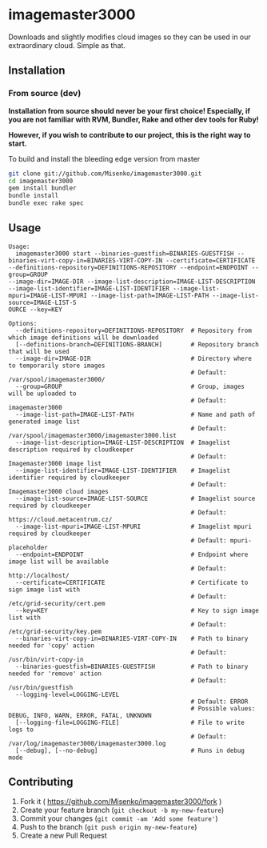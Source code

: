 # imagemaster3000

Downloads and slightly modifies cloud images so they can be used in our extraordinary cloud. Simple as that.

## Installation

### From source (dev)
**Installation from source should never be your first choice! Especially, if you are not
familiar with RVM, Bundler, Rake and other dev tools for Ruby!**

**However, if you wish to contribute to our project, this is the right way to start.**

To build and install the bleeding edge version from master

```bash
git clone git://github.com/Misenko/imagemaster3000.git
cd imagemaster3000
gem install bundler
bundle install
bundle exec rake spec
```

## Usage
```
Usage:
  imagemaster3000 start --binaries-guestfish=BINARIES-GUESTFISH --binaries-virt-copy-in=BINARIES-VIRT-COPY-IN --certificate=CERTIFICATE --definitions-repository=DEFINITIONS-REPOSITORY --endpoint=ENDPOINT --group=GROUP
--image-dir=IMAGE-DIR --image-list-description=IMAGE-LIST-DESCRIPTION --image-list-identifier=IMAGE-LIST-IDENTIFIER --image-list-mpuri=IMAGE-LIST-MPURI --image-list-path=IMAGE-LIST-PATH --image-list-source=IMAGE-LIST-S
OURCE --key=KEY

Options:
  --definitions-repository=DEFINITIONS-REPOSITORY  # Repository from which image definitions will be downloaded
  [--definitions-branch=DEFINITIONS-BRANCH]        # Repository branch that will be used
  --image-dir=IMAGE-DIR                            # Directory where to temporarily store images
                                                   # Default: /var/spool/imagemaster3000/
  --group=GROUP                                    # Group, images will be uploaded to
                                                   # Default: imagemaster3000
  --image-list-path=IMAGE-LIST-PATH                # Name and path of generated image list
                                                   # Default: /var/spool/imagemaster3000/imagemaster3000.list
  --image-list-description=IMAGE-LIST-DESCRIPTION  # Imagelist description required by cloudkeeper
                                                   # Default: Imagemaster3000 image list
  --image-list-identifier=IMAGE-LIST-IDENTIFIER    # Imagelist identifier required by cloudkeeper
                                                   # Default: Imagemaster3000 cloud images
  --image-list-source=IMAGE-LIST-SOURCE            # Imagelist source required by cloudkeeper
                                                   # Default: https://cloud.metacentrum.cz/
  --image-list-mpuri=IMAGE-LIST-MPURI              # Imagelist mpuri required by cloudkeeper
                                                   # Default: mpuri-placeholder
  --endpoint=ENDPOINT                              # Endpoint where image list will be available
                                                   # Default: http://localhost/
  --certificate=CERTIFICATE                        # Certificate to sign image list with
                                                   # Default: /etc/grid-security/cert.pem
  --key=KEY                                        # Key to sign image list with
                                                   # Default: /etc/grid-security/key.pem
  --binaries-virt-copy-in=BINARIES-VIRT-COPY-IN    # Path to binary needed for 'copy' action
                                                   # Default: /usr/bin/virt-copy-in
  --binaries-guestfish=BINARIES-GUESTFISH          # Path to binary needed for 'remove' action
                                                   # Default: /usr/bin/guestfish
  --logging-level=LOGGING-LEVEL
                                                   # Default: ERROR
                                                   # Possible values: DEBUG, INFO, WARN, ERROR, FATAL, UNKNOWN
  [--logging-file=LOGGING-FILE]                    # File to write logs to
                                                   # Default: /var/log/imagemaster3000/imagemaster3000.log
  [--debug], [--no-debug]                          # Runs in debug mode
```

## Contributing
1. Fork it ( https://github.com/Misenko/imagemaster3000/fork )
2. Create your feature branch (`git checkout -b my-new-feature`)
3. Commit your changes (`git commit -am 'Add some feature'`)
4. Push to the branch (`git push origin my-new-feature`)
5. Create a new Pull Request
